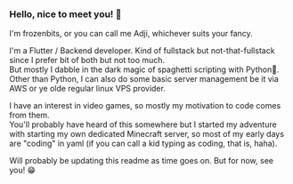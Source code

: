 ### Hello, nice to meet you! 👋

I'm frozenbits, or you can call me Adji, whichever suits your fancy.

I'm a Flutter / Backend developer. Kind of fullstack but not-that-fullstack since I prefer bit of both but not too much.\
But mostly I dabble in the dark magic of spaghetti scripting with Python🐍.\
Other than Python, I can also do some basic server management be it via AWS or ye olde regular linux VPS provider.

I have an interest in video games, so mostly my motivation to code comes from them.\
You'll probably have heard of this somewhere but I started my adventure with starting my own dedicated Minecraft server, so most of my early days are "coding" in yaml (if you can call a kid typing as coding, that is, haha).

Will probably be updating this readme as time goes on. But for now, see you! 😁

